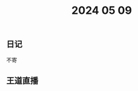 ﻿---
draft : true
title: "2024 05 09"
weight: 1
# bookFlatSection: false
# bookToc: true
# bookHidden: false
# bookCollapseSection: false
# bookComments: false
# bookSearchExclude: false
---

## 日记
不寄

## 王道直播
